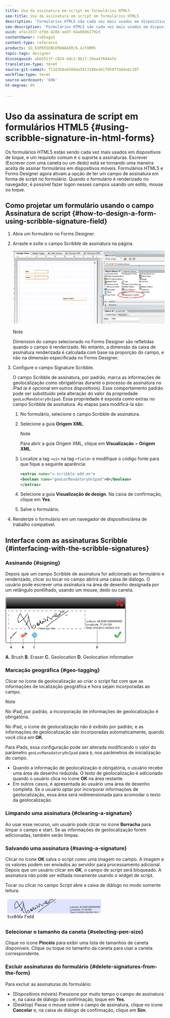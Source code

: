 ```yaml
---
title: Uso da assinatura em script em formulários HTML5
seo-title: Uso da assinatura em script em formulários HTML5
description: 'Formulários HTML5 são cada vez mais usados em dispositivos de toque, e um requisito comum é o suporte a assinaturas. Assinar documentos em dispositivos móveis está se tornando uma forma aceita de assinar formulários em dispositivos móveis. '
seo-description: 'Formulários HTML5 são cada vez mais usados em dispositivos de toque, e um requisito comum é o suporte a assinaturas. Assinar documentos em dispositivos móveis está se tornando uma forma aceita de assinar formulários em dispositivos móveis. '
uuid: afac2d37-ef0d-428b-aed7-64a00d62792d
contentOwner: robhagat
content-type: reference
products: SG_EXPERIENCEMANAGER/6.4/FORMS
topic-tags: designer
discoiquuid: abb5513f-c824-4dc2-8617-29ea47684afe
translation-type: tm+mt
source-git-commit: f13d358a6508da5813186ed61f959f7a84e6c19f
workflow-type: tm+mt
source-wordcount: '696'
ht-degree: 0%

---
```



# Uso da assinatura de script em formulários HTML5 {#using-scribble-signature-in-html-forms}

Os formulários HTML5 estão sendo cada vez mais usados em dispositivos de toque, e um requisito comum é o suporte a assinaturas. Escrever (Escrever com uma caneta ou um dedo) está se tornando uma maneira aceita de assinar formulários em dispositivos móveis. Formulários HTML5 e Forms Designer agora ativam a opção de ter um campo de assinatura em forma de script no formulário. Quando o formulário é renderizado no navegador, é possível fazer logon nesses campos usando um estilo, mouse ou toque.

## Como projetar um formulário usando o campo Assinatura de script {#how-to-design-a-form-using-scribble-signature-field}

1. Abra um formulário no Forms Designer.
1. Arraste e solte o campo Scribble de assinatura na página.

   ![designer_scribble](assets/designer_scribble.png)

   >[!NOTE]
   >
   >Dimension do campo selecionado no Forms Designer são refletidas quando o campo é renderizado. No entanto, a dimensão da caixa de assinatura renderizada é calculada com base na proporção do campo, e não na dimensão especificada no Forms Designer.

1. Configure o campo Signature Scribble.

   O campo Scribble de assinatura, por padrão, marca as informações de geolocalização como obrigatórias durante o processo de assinatura no iPad (e é opcional em outros dispositivos). Esse comportamento padrão pode ser substituído pela alteração do valor da propriedade `geoLocMandatoryOnIpad`. Essa propriedade é exposta como extras no campo Scribble de assinatura. As etapas para modificá-la são:

   1. No formulário, selecione o campo Scribble de assinatura.
   1. Selecione a guia **Origem XML**.

      >[!NOTE]
      >
      >Para abrir a guia Origem XML, clique em **Visualização** > **Origem XML**.

   1. Localize a tag `<ui>` na tag `<field>` e modifique o código fonte para que fique a seguinte aparência:

      ```xml
      <extras name="x-scribble-add-on">
      <boolean name="geoLocMandatoryOnIpad">0</boolean>
      </extras>
      ```

   1. Selecione a guia **Visualização de design**. Na caixa de confirmação, clique em **Yes**.
   1. Salve o formulário.

1. Renderize o formulário em um navegador de dispositivo/área de trabalho compatível.

## Interface com as assinaturas Scribble {#interfacing-with-the-scribble-signatures}

### Assinando {#signing}

Depois que um campo Scribble de assinatura for adicionado ao formulário e renderizado, clicar ou tocar no campo abrirá uma caixa de diálogo. O usuário pode escrever uma assinatura na área de desenho designada por um retângulo pontilhado, usando um mouse, dedo ou caneta.

![geolocalização](assets/geolocation.png)

**A.** Brush  **B.** Eraser  **C.** Geolocation  **D.** Geolocation information

### Marcação geográfica {#geo-tagging}

Clicar no ícone de geolocalização ao criar o script faz com que as informações de localização geográfica e hora sejam incorporadas ao campo.

>[!NOTE]
No iPad, por padrão, a incorporação de informações de geolocalização é obrigatória.

No iPad, o ícone de geolocalização não é exibido por padrão, e as informações de geolocalização são incorporadas automaticamente, quando você clica em **OK**.

Para iPads, essa configuração pode ser alterada modificando o valor do parâmetro `geoLocManadatoryOnIpad` para `0`, nos parâmetros de inicialização do campo.

* Quando a informação de geolocalização é obrigatória, o usuário recebe uma área de desenho reduzida. O texto de geolocalização é adicionado quando o usuário clica no ícone **OK** na área restante.
* Em outros casos, é apresentada ao usuário uma área de desenho completa. Se o usuário optar por incorporar informações de geolocalização, essa área será redimensionada para acomodar o texto da geolocalização.

### Limpando uma assinatura {#clearing-a-signature}

Ao usar esse recurso, um usuário pode clicar no ícone **Borracha** para limpar o campo e start. Se as informações de geolocalização forem adicionadas, também serão limpas.

### Salvando uma assinatura {#saving-a-signature}

Clicar no ícone **OK** salva o script como uma imagem no campo. A imagem e os valores podem ser enviados ao servidor para processamento adicional. Depois que um usuário clicar em **OK**, o campo de script será bloqueado. A assinatura não pode ser editada novamente usando o widget de script.

Tocar ou clicar no campo Script abre a caixa de diálogo no modo somente leitura.

![3](assets/3.png)

### Selecionar o tamanho da caneta {#selecting-pen-size}

Clique no ícone **Pincéis** para exibir uma lista de tamanhos de caneta disponíveis. Clique ou toque no tamanho da caneta para usar a caneta correspondente.

### Excluir assinaturas do formulário {#delete-signatures-from-the-form}

Para excluir as assinaturas do formulário:

* (Dispositivos móveis) Pressione por muito tempo o campo de assinatura e, na caixa de diálogo de confirmação, toque em **Yes**.
* (Desktop) Passe o mouse sobre o campo de assinatura, clique no ícone **Cancelar** e, na caixa de diálogo de confirmação, clique em **Sim**.
